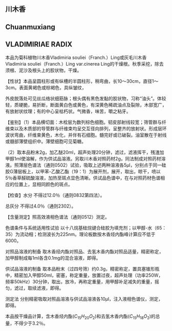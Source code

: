 ## 川木香

## Chuanmuxiang

## VLADIMIRIAE RADIX

本品为菊科植物川木香Vladimiria souliei（Franch.）Ling或灰毛川木香 Vladimiria souliei（Franch.）Ling var.cinerea Ling的干燥根。秋季采挖，除去须根、泥沙及根头上的胶状物，干燥。

【性状】本品呈圆柱形或有纵槽的半圆柱形，稍弯曲，长10～30cm，直径1～3cm。表面黄褐色或棕褐色，具纵皱纹，

外皮脱落处可见丝瓜络状细筋脉；根头偶有黑色发黏的胶状物，习称“油头”。体较轻，质硬脆，易折断，断面黄白色或黄色，有深黄色稀疏油点及裂隙，木部宽广，有放射状纹理；有的中心呈枯朽状。气微香，味苦，嚼之粘牙。

【鉴别】（1）本品横切面：木栓层为数列棕色细胞。韧皮部射线较宽；筛管群与纤维束以及木质部的导管群与纤维束均呈交互径向排列，呈整齐的放射状。形成层环波状弯曲，纤维束黄色，木化，并伴有石细胞。髓完好或已破裂。油室散在于射线或髓部薄壁组织中。薄壁细胞可见菊糖。

（2）取本品粉末2g，加乙醚20ml，超声处理20分钟，滤过，滤液挥干，残渣加甲醇1ml使溶解，作为供试品溶液。另取川木香对照药材2g，同法制成对照药材溶液。照薄层色谱法（通则0502）试验，吸取上述两种溶液各5μl，分别点于同一硅胶G薄层板上，以甲苯-乙酸乙酯（19：1）为展开剂，展开，取出，晾干，喷以5％香草醛硫酸溶液，加热至斑点显色清晰。供试品色谱中，在与对照药材色谱相应的位置上，显相同颜色的斑点。

【检查】水分 不得过12.0％（通则0832第四法）。

总灰分 不得过4.0％（通则2302）。

【含量测定】照高效液相色谱法（通则0512）测定。

色谱条件与系统适用性试验 以十八烷基硅烷键合硅胶为填充剂；以甲醇-水（65：35）为流动相；检测波长为225nm。理论板数按木香烃内酯峰计算应不低于6000。

对照品溶液的制备 取木香烃内酯对照品、去氢木香内酯对照品适量，精密称定，加甲醇制成每1ml各含0.1mg的混合溶液，即得。

供试品溶液的制备 取本品粉末（过四号筛）约0.3g，精密称定，置具塞锥形瓶中，精密加入甲醇50ml，密塞，称定重量，放置过夜，超声处理（功率250W，频率50kHz）30分钟，取出，放冷，再称定重量，用甲醇补足减失的重量，摇匀，滤过，取续滤液，即得。

测定法 分别精密吸取对照品溶液与供试品溶液各10μl，注入液相色谱仪，测定，即得。

本品按干燥品计算，含木香烃内酯$( C _ { 1 5 } H _ { 2 0 } O _ { 2 } )$和去氢木香内酯$( C _ { 1 5 } H _ { 1 8 } O _ { 2 } )$的总量，不得少于3.2％。